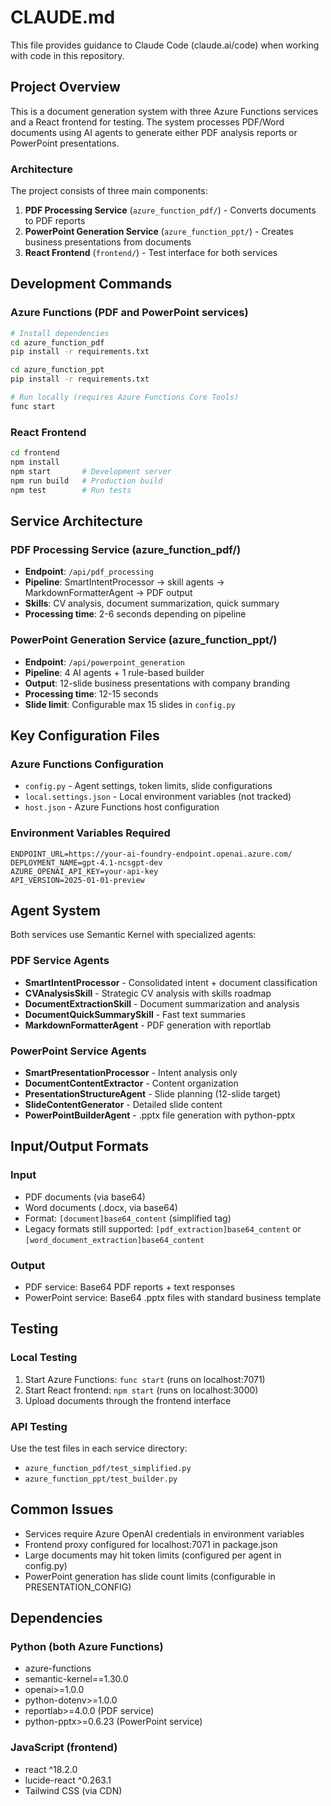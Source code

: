 # CLAUDE.md

This file provides guidance to Claude Code (claude.ai/code) when working with code in this repository.

## Project Overview

This is a document generation system with three Azure Functions services and a React frontend for testing. The system processes PDF/Word documents using AI agents to generate either PDF analysis reports or PowerPoint presentations.

### Architecture

The project consists of three main components:

1. **PDF Processing Service** (`azure_function_pdf/`) - Converts documents to PDF reports
2. **PowerPoint Generation Service** (`azure_function_ppt/`) - Creates business presentations from documents  
3. **React Frontend** (`frontend/`) - Test interface for both services

## Development Commands

### Azure Functions (PDF and PowerPoint services)

```bash
# Install dependencies
cd azure_function_pdf
pip install -r requirements.txt

cd azure_function_ppt  
pip install -r requirements.txt

# Run locally (requires Azure Functions Core Tools)
func start
```

### React Frontend

```bash
cd frontend
npm install
npm start       # Development server
npm run build   # Production build
npm test        # Run tests
```

## Service Architecture

### PDF Processing Service (azure_function_pdf/)
- **Endpoint**: `/api/pdf_processing`
- **Pipeline**: SmartIntentProcessor → skill agents → MarkdownFormatterAgent → PDF output
- **Skills**: CV analysis, document summarization, quick summary
- **Processing time**: 2-6 seconds depending on pipeline

### PowerPoint Generation Service (azure_function_ppt/)
- **Endpoint**: `/api/powerpoint_generation`
- **Pipeline**: 4 AI agents + 1 rule-based builder
- **Output**: 12-slide business presentations with company branding
- **Processing time**: 12-15 seconds
- **Slide limit**: Configurable max 15 slides in `config.py`

## Key Configuration Files

### Azure Functions Configuration
- `config.py` - Agent settings, token limits, slide configurations
- `local.settings.json` - Local environment variables (not tracked)
- `host.json` - Azure Functions host configuration

### Environment Variables Required
```
ENDPOINT_URL=https://your-ai-foundry-endpoint.openai.azure.com/
DEPLOYMENT_NAME=gpt-4.1-ncsgpt-dev
AZURE_OPENAI_API_KEY=your-api-key
API_VERSION=2025-01-01-preview
```

## Agent System

Both services use Semantic Kernel with specialized agents:

### PDF Service Agents
- **SmartIntentProcessor** - Consolidated intent + document classification
- **CVAnalysisSkill** - Strategic CV analysis with skills roadmap
- **DocumentExtractionSkill** - Document summarization and analysis
- **DocumentQuickSummarySkill** - Fast text summaries
- **MarkdownFormatterAgent** - PDF generation with reportlab

### PowerPoint Service Agents
- **SmartPresentationProcessor** - Intent analysis only
- **DocumentContentExtractor** - Content organization
- **PresentationStructureAgent** - Slide planning (12-slide target)
- **SlideContentGenerator** - Detailed slide content
- **PowerPointBuilderAgent** - .pptx file generation with python-pptx

## Input/Output Formats

### Input
- PDF documents (via base64)
- Word documents (.docx, via base64)
- Format: `[document]base64_content` (simplified tag)
- Legacy formats still supported: `[pdf_extraction]base64_content` or `[word_document_extraction]base64_content`

### Output
- PDF service: Base64 PDF reports + text responses
- PowerPoint service: Base64 .pptx files with standard business template

## Testing

### Local Testing
1. Start Azure Functions: `func start` (runs on localhost:7071)
2. Start React frontend: `npm start` (runs on localhost:3000)
3. Upload documents through the frontend interface

### API Testing
Use the test files in each service directory:
- `azure_function_pdf/test_simplified.py`
- `azure_function_ppt/test_builder.py`

## Common Issues

- Services require Azure OpenAI credentials in environment variables
- Frontend proxy configured for localhost:7071 in package.json
- Large documents may hit token limits (configured per agent in config.py)
- PowerPoint generation has slide count limits (configurable in PRESENTATION_CONFIG)

## Dependencies

### Python (both Azure Functions)
- azure-functions
- semantic-kernel==1.30.0
- openai>=1.0.0
- python-dotenv>=1.0.0
- reportlab>=4.0.0 (PDF service)
- python-pptx>=0.6.23 (PowerPoint service)

### JavaScript (frontend)
- react ^18.2.0
- lucide-react ^0.263.1
- Tailwind CSS (via CDN)